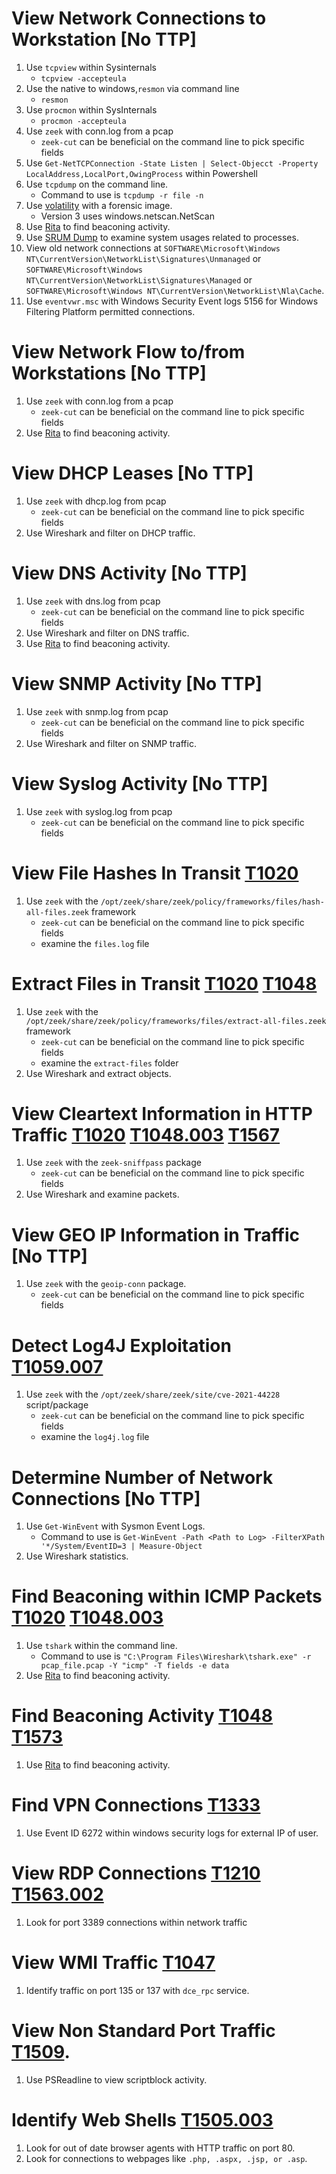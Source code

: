 # View Network Connections to Workstation [No TTP]
1. Use ```tcpview``` within Sysinternals 
	- ```tcpview -accepteula```
2. Use the native to windows,```resmon``` via command line
	- ```resmon```
3. Use ```procmon``` within SysInternals
	- ```procmon -accepteula```
4. Use ```zeek``` with conn.log from a pcap
	- ```zeek-cut``` can be beneficial on the command line to pick specific fields
5. Use ```Get-NetTCPConnection -State Listen | Select-Objecct -Property LocalAddress,LocalPort,OwingProcess``` within Powershell
6. Use ```tcpdump``` on the command line. 
	- Command to use is ```tcpdump -r file -n ```
7. Use [volatility](https://www.volatilityfoundation.org/releases-vol3) with a forensic image. 
	- Version 3 uses windows.netscan.NetScan
8. Use [Rita](https://github.com/activecm/rita) to find beaconing activity. 
9. Use [SRUM Dump](https://github.com/MarkBaggett/srum-dump) to examine system usages related to processes. 
10. View old network connections at ```SOFTWARE\Microsoft\Windows NT\CurrentVersion\NetworkList\Signatures\Unmanaged``` or ```SOFTWARE\Microsoft\Windows NT\CurrentVersion\NetworkList\Signatures\Managed``` or ```SOFTWARE\Microsoft\Windows NT\CurrentVersion\NetworkList\Nla\Cache```. 
11. Use ```eventvwr.msc``` with Windows Security Event logs 5156 for Windows Filtering Platform permitted connections. 

# View Network Flow to/from Workstations [No TTP]
1. Use ```zeek``` with conn.log from a pcap
	- ```zeek-cut``` can be beneficial on the command line to pick specific fields
2. Use [Rita](https://github.com/activecm/rita) to find beaconing activity. 

# View DHCP Leases [No TTP]
1. Use ```zeek``` with dhcp.log from pcap
	- ```zeek-cut``` can be beneficial on the command line to pick specific fields
2. Use Wireshark and filter on DHCP traffic. 

# View DNS Activity [No TTP]
1. Use ```zeek``` with dns.log from pcap
	- ```zeek-cut``` can be beneficial on the command line to pick specific fields
2. Use Wireshark and filter on DNS traffic. 
3. Use [Rita](https://github.com/activecm/rita) to find beaconing activity. 

# View SNMP Activity [No TTP]
1. Use ```zeek``` with snmp.log from pcap
	- ```zeek-cut``` can be beneficial on the command line to pick specific fields
2. Use Wireshark and filter on SNMP traffic. 

# View Syslog Activity [No TTP]
1. Use ```zeek``` with syslog.log from pcap
	- ```zeek-cut``` can be beneficial on the command line to pick specific fields

# View File Hashes In Transit [T1020](https://attack.mitre.org/techniques/T1020)
1. Use ```zeek``` with the ```/opt/zeek/share/zeek/policy/frameworks/files/hash-all-files.zeek``` framework 
	- ```zeek-cut``` can be beneficial on the command line to pick specific fields
	- examine the ```files.log``` file 

# Extract Files in Transit [T1020](https://attack.mitre.org/techniques/T1020) [T1048](https://attack.mitre.org/techniques/T1048)
1. Use ```zeek``` with the ```/opt/zeek/share/zeek/policy/frameworks/files/extract-all-files.zeek``` framework
	- ```zeek-cut``` can be beneficial on the command line to pick specific fields
	- examine the ```extract-files``` folder
2. Use Wireshark and extract objects. 

# View Cleartext Information in HTTP Traffic [T1020](https://attack.mitre.org/techniques/T1020) [T1048.003](https://attack.mitre.org/techniques/T1048/003) [T1567](https://attack.mitre.org/techniques/T1567)
1. Use ```zeek``` with the ```zeek-sniffpass``` package
	- ```zeek-cut``` can be beneficial on the command line to pick specific fields
2. Use Wireshark and examine packets. 

# View GEO IP Information in Traffic [No TTP]
1. Use ```zeek``` with the ```geoip-conn``` package. 
	- ```zeek-cut``` can be beneficial on the command line to pick specific fields

# Detect Log4J Exploitation [T1059.007](https://attack.mitre.org/techniques/T1059/007)
1. Use ```zeek``` with the ```/opt/zeek/share/zeek/site/cve-2021-44228``` script/package
	- ```zeek-cut``` can be beneficial on the command line to pick specific fields
	- examine the ```log4j.log``` file 

# Determine Number of Network Connections [No TTP]
1. Use ```Get-WinEvent``` with Sysmon Event Logs. 
	- Command to use is ```Get-WinEvent -Path <Path to Log> -FilterXPath '*/System/EventID=3 | Measure-Object```
2. Use Wireshark statistics. 

# Find Beaconing within ICMP Packets [T1020](https://attack.mitre.org/techniques/T1020) [T1048.003](https://attack.mitre.org/techniques/T1048/003)
1. Use ```tshark``` within the command line. 
	- Command to use is ```"C:\Program Files\Wireshark\tshark.exe" -r pcap_file.pcap -Y "icmp" -T fields -e data```
2. Use [Rita](https://github.com/activecm/rita) to find beaconing activity. 

# Find Beaconing Activity [T1048](https://attack.mitre.org/techniques/T1048/003) [T1573](http://attack.mitre.org/techniques/T1573/)
1. Use [Rita](https://github.com/activecm/rita) to find beaconing activity. 

# Find VPN Connections [T1333](https://attack.mitre.org/techniques/T1133/)
1. Use Event ID 6272 within windows security logs for external IP of user. 

# View RDP Connections [T1210](https://attack.mitre.org/techniques/T1210/) [T1563.002](https://attack.mitre.org/techniques/T1563/002/)
1. Look for port 3389 connections within network traffic 

# View WMI Traffic [T1047](https://attack.mitre.org/techniques/T1047/)
1. Identify traffic on port 135 or 137 with ```dce_rpc``` service. 

# View Non Standard Port Traffic [T1509](https://attack.mitre.org/techniques/T1509/).
1. Use PSReadline to view scriptblock activity. 

# Identify Web Shells [T1505.003](https://attack.mitre.org/techniques/T1505/003/)
1. Look for out of date browser agents with HTTP traffic on port 80. 
2. Look for connections to webpages like ```.php, .aspx, .jsp, or .asp```. 